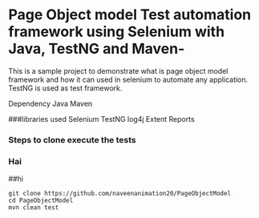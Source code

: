 # Page Object model Test automation framework using Selenium with Java, TestNG and Maven-
This is a sample project to demonstrate what is page object model framework and how it can used in selenium to automate any application.
TestNG is used as test framework.

Dependency
Java
Maven

###libraries used
Selenium
TestNG
log4j
Extent Reports

### Steps to clone execute the tests
### Hai

##hi
```
git clone https://github.com/naveenanimation20/PageObjectModel
cd PageObjectModel
mvn clean test
```
